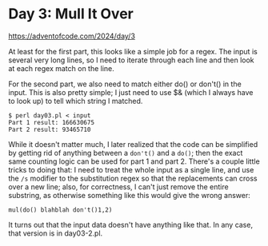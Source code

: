 # Day 3: Mull It Over

<https://adventofcode.com/2024/day/3>

At least for the first part, this looks like a simple job for a regex.
The input is several very long lines, so I need to iterate through each line
and then look at each regex match on the line.

For the second part, we also need to match either do() or don't() in the
input. This is also pretty simple; I just need to use $& (which I always
have to look up) to tell which string I matched.

```
$ perl day03.pl < input 
Part 1 result: 166630675
Part 2 result: 93465710
```

While it doesn't matter much, I later realized that the code can be
simplified by getting rid of anything between a `don't()` and a `do()`;
then the exact same counting logic can be used for part 1 and part 2.
There's a couple little tricks to doing that: I need to treat the whole
input as a single line, and use the `/s` modifier to the substitution regex
so that the replacements can cross over a new line; also, for correctness, I
can't just remove the entire substring, as otherwise something like this
would give the wrong answer:

```
mul(do() blahblah don't()1,2)
```

It turns out that the input data doesn't have anything like that. In any
case, that version is in day03-2.pl.
